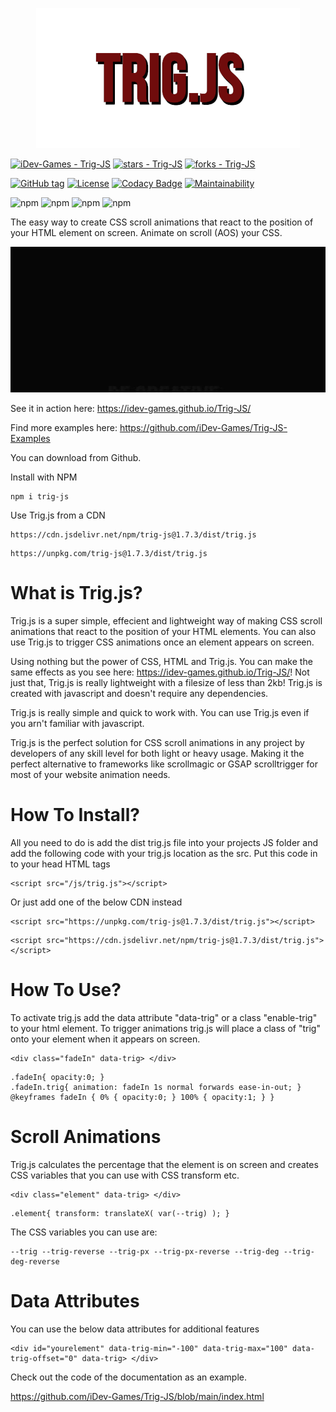 <p align="center">
  <img src="logo.png">
</p>


[![iDev-Games - Trig-JS](https://img.shields.io/static/v1?label=iDev-Games&message=Trig-JS&color=blue&logo=github)](https://github.com/iDev-Games/Trig-JS "Go to GitHub repo")
[![stars - Trig-JS](https://img.shields.io/github/stars/iDev-Games/Trig-JS?style=social)](https://github.com/iDev-Games/Trig-JS)
[![forks - Trig-JS](https://img.shields.io/github/forks/iDev-Games/Trig-JS?style=social)](https://github.com/iDev-Games/Trig-JS)


[![GitHub tag](https://img.shields.io/github/tag/iDev-Games/Trig-JS?include_prereleases=&sort=semver&color=blue)](https://github.com/iDev-Games/Trig-JS/releases/)
[![License](https://img.shields.io/badge/License-MIT-blue)](#license) [![Codacy Badge](https://app.codacy.com/project/badge/Grade/ce378a75b36040f9a820005742a225ac)](https://app.codacy.com/gh/iDev-Games/Trig-JS/dashboard?utm_source=gh&utm_medium=referral&utm_content=&utm_campaign=Badge_grade) [![Maintainability](https://api.codeclimate.com/v1/badges/0d58ec40b6b2e8231b19/maintainability)](https://codeclimate.com/github/iDev-Games/Trig-JS/maintainability)

![npm](https://img.shields.io/npm/dt/trig-js?logo=NPM) ![npm](https://img.shields.io/npm/dw/trig-js?logo=NPM) ![npm](https://img.shields.io/npm/dm/trig-js?logo=NPM) ![npm](https://img.shields.io/npm/dy/trig-js?logo=NPM)

The easy way to create CSS scroll animations that react to the position of your HTML element on screen. Animate on scroll (AOS) your CSS.

<p align="center">
  <img src="creative.gif">
</p>


See it in action here: https://idev-games.github.io/Trig-JS/

Find more examples here: https://github.com/iDev-Games/Trig-JS-Examples

You can download from Github.

Install with NPM

```
npm i trig-js
```

Use Trig.js from a CDN
```
https://cdn.jsdelivr.net/npm/trig-js@1.7.3/dist/trig.js
```
```
https://unpkg.com/trig-js@1.7.3/dist/trig.js
```

# What is Trig.js?
Trig.js is a super simple, effecient and lightweight way of making CSS scroll animations that react to the position of your HTML elements. You can also use Trig.js to trigger CSS animations once an element appears on screen.

Using nothing but the power of CSS, HTML and Trig.js. You can make the same effects as you see here: https://idev-games.github.io/Trig-JS/! Not just that, Trig.js is really lightweight with a filesize of less than 2kb! Trig.js is created with javascript and doesn't require any dependencies.

Trig.js is really simple and quick to work with. You can use Trig.js even if you arn't familiar with javascript. 

Trig.js is the perfect solution for CSS scroll animations in any project by developers of any skill level for both light or heavy usage. Making it the perfect alternative to frameworks like scrollmagic or GSAP scrolltrigger for most of your website animation needs.

# How To Install?
All you need to do is add the dist trig.js file into your projects JS folder and add the following code with your trig.js location as the src. Put this code in to your head HTML tags

```
<script src="/js/trig.js"></script>
```

Or just add one of the below CDN instead
```
<script src="https://unpkg.com/trig-js@1.7.3/dist/trig.js"></script>
```
```
<script src="https://cdn.jsdelivr.net/npm/trig-js@1.7.3/dist/trig.js"></script>
```

# How To Use?
To activate trig.js add the data attribute "data-trig" or a class "enable-trig" to your html element. To trigger animations trig.js will place a class of "trig" onto your element when it appears on screen.

```
<div class="fadeIn" data-trig> </div>
```
```
.fadeIn{ opacity:0; }
.fadeIn.trig{ animation: fadeIn 1s normal forwards ease-in-out; }
@keyframes fadeIn { 0% { opacity:0; } 100% { opacity:1; } }
```

# Scroll Animations
Trig.js calculates the percentage that the element is on screen and creates CSS variables that you can use with CSS transform etc.

```
<div class="element" data-trig> </div>
```
```
.element{ transform: translateX( var(--trig) ); }
```

The CSS variables you can use are:

```
--trig --trig-reverse --trig-px --trig-px-reverse --trig-deg --trig-deg-reverse
```

# Data Attributes
You can use the below data attributes for additional features

```
<div id="yourelement" data-trig-min="-100" data-trig-max="100" data-trig-offset="0" data-trig> </div>
```

Check out the code of the documentation as an example.

https://github.com/iDev-Games/Trig-JS/blob/main/index.html
